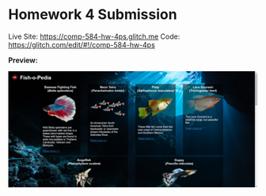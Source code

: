 # Homework 4 Submission

Live Site: https://comp-584-hw-4ps.glitch.me Code: https://glitch.com/edit/#!/comp-584-hw-4ps

**Preview:**

![homework 4 preview](assets/hw4preview.png)
